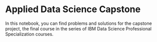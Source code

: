 # Applied Data Science Capstone

In this notebook, you can find problems and solutions for the capstone project, the final course in the series of IBM Data Science Professional Specialization courses.
